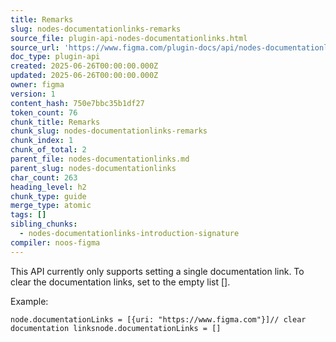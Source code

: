 ```yaml
---
title: Remarks
slug: nodes-documentationlinks-remarks
source_file: plugin-api-nodes-documentationlinks.html
source_url: 'https://www.figma.com/plugin-docs/api/nodes-documentationlinks/'
doc_type: plugin-api
created: 2025-06-26T00:00:00.000Z
updated: 2025-06-26T00:00:00.000Z
owner: figma
version: 1
content_hash: 750e7bbc35b1df27
token_count: 76
chunk_title: Remarks
chunk_slug: nodes-documentationlinks-remarks
chunk_index: 1
chunk_of_total: 2
parent_file: nodes-documentationlinks.md
parent_slug: nodes-documentationlinks
char_count: 263
heading_level: h2
chunk_type: guide
merge_type: atomic
tags: []
sibling_chunks:
  - nodes-documentationlinks-introduction-signature
compiler: noos-figma
---
```


This API currently only supports setting a single documentation link. To clear the documentation links, set to the empty list [].

Example:

```
node.documentationLinks = [{uri: "https://www.figma.com"}]// clear documentation linksnode.documentationLinks = []
```
